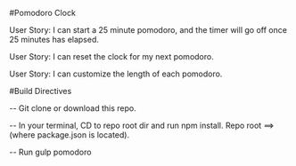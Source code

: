 #Pomodoro Clock

User Story: I can start a 25 minute pomodoro, and the timer will go off once 25 minutes has elapsed.

User Story: I can reset the clock for my next pomodoro.

User Story: I can customize the length of each pomodoro.


#Build Directives

-- Git clone or download this repo.

-- In your terminal, CD to repo root dir and run npm install. Repo root ==> (where package.json is located).

-- Run gulp pomodoro